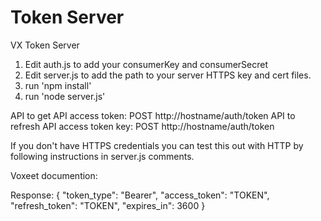 # Token Server
VX Token Server

1. Edit auth.js to add your consumerKey and consumerSecret
2. Edit server.js to add the path to your server HTTPS key and cert files.
2. run 'npm install'
3. run 'node server.js'

API to get API access token: POST http://hostname/auth/token
API to refresh API access token key: POST http://hostname/auth/token

If you don't have HTTPS credentials you can test this out with HTTP by following instructions in server.js comments. 

Voxeet documention:

Response:
{
    "token_type": "Bearer",
    "access_token": "TOKEN",
    "refresh_token": "TOKEN",
    "expires_in": 3600
}

